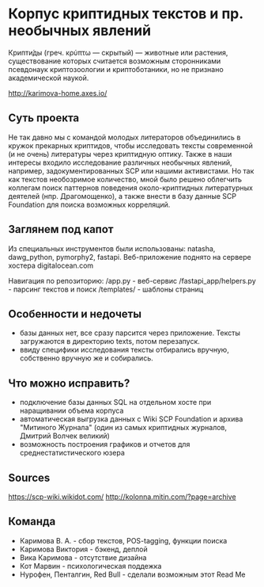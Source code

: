 # Корпус криптидных текстов и пр. необычных явлений
Крипти́ды (греч. κρύπτω — скрытый) — животные или растения, существование которых считается возможным сторонниками псевдонаук криптозоологии и криптоботаники, но не признано академической наукой.

http://karimova-home.axes.io/

## Суть проекта 
Не так давно мы с командой молодых литераторов объединились в кружок прекарных криптидов, чтобы исследовать тексты современной (и не очень) литературы через криптидную оптику. Также в наши интересы входило исследование различных необычных явлений, например, задокументированных SCP или нашими активистами. Но так как текстов необозримое количество, мной было решено облегчить коллегам поиск паттернов поведения около-криптидных литературных деятелей (нпр. Драгомощенко), а также внести в базу данные SCP Foundation для поиска возможных корреляций. 

## Заглянем под капот
Из специальных инструментов были использованы: natasha, dawg_python, pymorphy2, fastapi. Веб-приложение поднято на сервере хостера digitalocean.com

Навигация по репозиторию:
/app.py - веб-сервис
/fastapi_app/helpers.py - парсинг текстов и поиск
/templates/ - шаблоны страниц

## Особенности и недочеты

- базы данных нет, все сразу парсится через приложение. Тексты загружаются в директорию texts, потом перезапуск. 
- ввиду специфики исследования тексты отбирались вручную, собственно вручную же и собирались. 

## Что можно исправить? 

- подключение базы данных SQL на отдельном хосте при наращивании объема корпуса
- автоматическая выгрузка данных с Wiki SCP Foundation и архива "Митиного Журнала" (один из самых криптидных журналов, Дмитрий Волчек великий)
- возможность построения графиков и отчетов для среднестатистического юзера

## Sources
https://scp-wiki.wikidot.com/
http://kolonna.mitin.com/?page=archive

## Команда
- Каримова В. А. - сбор текстов, POS-tagging, функции поиска
- Каримова Виктория - бэкенд, деплой
- Вика Каримова - отсутствие дизайна 
- Кот Марвин - психологическая поддежка
- Нурофен, Пенталгин, Red Bull - сделали возможным этот Read Me
